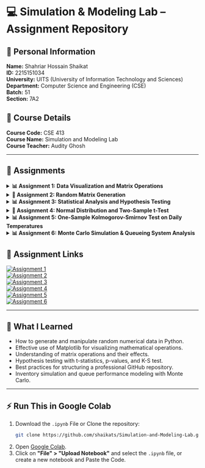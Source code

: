 # 💻 Simulation & Modeling Lab – Assignment Repository

## 👤 **Personal Information**
**Name:** Shahriar Hossain Shaikat  
**ID:** 2215151034  
**University:** UITS (University of Information Technology and Sciences)  
**Department:** Computer Science and Engineering (CSE)  
**Batch:** 51  
**Section:** 7A2  

## 📖 **Course Details**
**Course Code:** CSE 413  
**Course Name:** Simulation and Modeling Lab  
**Course Teacher:** Audity Ghosh  

---
## 📂 **Assignments**

<details>
  <summary><strong>📊 Assignment 1: Data Visualization and Matrix Operations</strong></summary>

### 📝 Tasks
1. Generate two vectors with 15 random floats, plot them, and label axes.
2. Create a 4x4 random matrix, visualize as a heatmap, and label rows/columns.
3. Generate two 4x4 matrices, perform arithmetic operations, visualize with bar plots.

### 📌 Concepts Covered
- Random number generation
- Data visualization with Matplotlib
- Matrix operations with NumPy
- Heatmap visualization
- Bar plot representation of matrix computations

📂 **[View Assignment 1](https://github.com/Shaikats/Python-Assignment/blob/main/assignment-01.ipynb)**

</details>

<details>
  <summary><strong>🎲 Assignment 2: Random Matrix Generation</strong></summary>

### 📝 Tasks
1. Use NumPy to create a 3×3 matrix of random integers between 1 and 50.  
2. Run the code twice:  
   - Without setting a seed, allowing random values to change each time.  
3. Observe and explain the differences in outputs (in a different cell as text).

### 📌 Concepts Covered
- Random integer matrix generation
- Effects of using fixed seeds in random number generation

📂 **[View Assignment 2](https://github.com/Shaikats/Python-Assignment/blob/main/assignment-02.ipynb)**

</details>

<details>
  <summary><strong>📊 Assignment 3: Statistical Analysis and Hypothesis Testing</strong></summary>

### 📝 Tasks
1. **Task 1:** Calculate the t-statistic and p-value for a sample of data and a hypothesized mean.
2. **Task 2:** Interpret the results and visualize the sample mean against the hypothesized mean using a bar plot with error bars.

### 📌 Concepts Covered
- T-statistic and p-value calculation
- Hypothesis testing
- Data visualization (Bar plot, Error bars)

📂 **[View Assignment 3](https://github.com/Shaikats/Python-Assignment/blob/main/assignment-03.ipynb)**

</details>

<details>
  <summary><strong>🎲 Assignment 4: Normal Distribution and Two-Sample t-Test</strong></summary>

### 📝 Tasks
1. **Task 1:** Randomly generate 50 values from a normal distribution with a chosen mean (μ1) and standard deviation.
2. **Task 2:** Randomly generate 50 values from a normal distribution with a different mean (μ2) and standard deviation.
3. **Task 3:** Perform a two-sample t-test to check if the means of the two samples are significantly different.
4. **Task 4:** Visualize the comparison using a boxplot.

### 📌 Concepts Covered
- Normal distribution sampling
- Two-sample t-test (Welch's test)
- Boxplot visualization

📂 **[View Assignment 4](https://github.com/Shaikats/Python-Assignment/blob/main/assignment-04.ipynb)**

</details>

<details>
  <summary><strong>📊 Assignment 5: One-Sample Kolmogorov-Smirnov Test on Daily Temperatures</strong></summary>

### 📝 Tasks
1. Load the dataset of daily temperatures.
2. Extract temperature scores for analysis.
3. Center and scale the data for normal comparison.
4. Perform One-Sample K-S Test.
5. Output the hypothesis test result, p-value, and KS statistic.
6. Plot the empirical CDF vs the normal CDF.
7. Write a conclusion.

### 📌 Concepts Covered
- Kolmogorov-Smirnov test
- Hypothesis testing for distribution fitting
- Empirical vs theoretical cumulative distribution comparison

📂 **[View Assignment 5](https://github.com/Shaikats/Python-Assignment/blob/main/assignment-05.ipynb)**

</details>

<details>
  <summary><strong>📊 Assignment 6: Monte Carlo Simulation & Queueing System Analysis</strong></summary>

### 📝 Tasks
#### ✍️ Situation 2 (Monte Carlo Simulation):
Simulate inventory behavior of LatinOrg Inc. over 60 weeks.
- a) Estimate average order size.
- b) Calculate average total cost of having the product.

#### ⌚ Single Server Queueing:
1. Perform a simulation for 200 customers with λ=3 and μ=4. Compare waiting time and server utilization.
2. Simulate a system with λ=8 and μ=6. Discuss impact of server overload.
3. Modify queue with limited capacity (max 10 customers). Analyze performance impact.

### 📌 Concepts Covered
- Monte Carlo Simulation
- Inventory cost modeling
- Queue theory (M/M/1)
- Server utilization, queue length, and system performance

📂 **[View Assignment 6](https://github.com/Shaikats/Python-Assignment/blob/main/assignment-06.ipynb)**

</details>

## 📂 **Assignment Links**  

[![Assignment 1](https://img.shields.io/badge/🔗%20Assignment%201%20-Click%20Here-blue?style=for-the-badge)](https://github.com/Shaikats/Python-Assignment/blob/main/assignment-01.ipynb)  
[![Assignment 2](https://img.shields.io/badge/🔗%20Assignment%202%20-Click%20Here-blue?style=for-the-badge)](https://github.com/Shaikats/Python-Assignment/blob/main/assignment-02.ipynb)  
[![Assignment 3](https://img.shields.io/badge/🔗%20Assignment%203%20-Click%20Here-blue?style=for-the-badge)](https://github.com/Shaikats/Python-Assignment/blob/main/assignment-03.ipynb)  
[![Assignment 4](https://img.shields.io/badge/🔗%20Assignment%204%20-Click%20Here-blue?style=for-the-badge)](https://github.com/Shaikats/Python-Assignment/blob/main/assignment-04.ipynb)  
[![Assignment 5](https://img.shields.io/badge/🔗%20Assignment%205%20-Click%20Here-blue?style=for-the-badge)](https://github.com/Shaikats/Python-Assignment/blob/main/assignment-05.ipynb)  
[![Assignment 6](https://img.shields.io/badge/🔗%20Assignment%206%20-Click%20Here-blue?style=for-the-badge)](https://github.com/Shaikats/Python-Assignment/blob/main/assignment-06.ipynb)  

---

## 🎯 **What I Learned**
- How to generate and manipulate random numerical data in Python.
- Effective use of Matplotlib for visualizing mathematical operations.
- Understanding of matrix operations and their effects.
- Hypothesis testing with t-statistics, p-values, and K-S test.
- Best practices for structuring a professional GitHub repository.
- Inventory simulation and queue performance modeling with Monte Carlo.

---

## ⚡ **Run This in Google Colab**

1. Download the `.ipynb` File or Clone the repository:
    ```bash
    git clone https://github.com/shaikats/Simulation-and-Modeling-Lab.git
    ```
2. Open [Google Colab](https://colab.research.google.com/).
3. Click on **"File" > "Upload Notebook"** and select the `.ipynb` file, or create a new notebook and Paste the Code.
